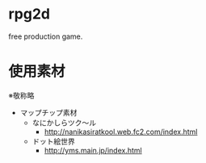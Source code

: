 # rpg2d
free production game.

# 使用素材  
※敬称略  
- マップチップ素材  
  - なにかしらツク～ル  
    - http://nanikasiratkool.web.fc2.com/index.html  
  - ドット絵世界  
    - http://yms.main.jp/index.html  
